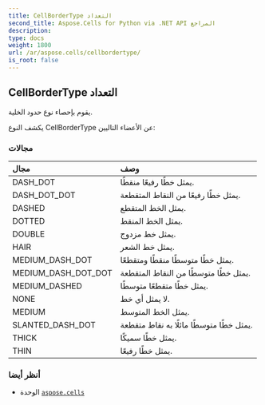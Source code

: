 ```yaml
---
title: CellBorderType التعداد
second_title: Aspose.Cells for Python via .NET API المراجع
description:
type: docs
weight: 1800
url: /ar/aspose.cells/cellbordertype/
is_root: false
---
```

##  CellBorderType التعداد
يقوم بإحصاء نوع حدود الخلية.



يكشف النوع CellBorderType عن الأعضاء التاليين:

###  مجالات
| مجال| وصف|
| :- | :- |
| DASH_DOT | يمثل خطًا رفيعًا منقطًا.|
| DASH_DOT_DOT | يمثل خطًا رفيعًا من النقاط المتقطعة.|
| DASHED | يمثل الخط المتقطع.|
| DOTTED | يمثل الخط المنقط.|
| DOUBLE |يمثل خط مزدوج.|
| HAIR | يمثل خط الشعر.|
| MEDIUM_DASH_DOT | يمثل خطًا متوسطًا منقطًا ومتقطعًا.|
| MEDIUM_DASH_DOT_DOT | يمثل خطًا متوسطًا من النقاط المتقطعة.|
| MEDIUM_DASHED | يمثل خطًا متقطعًا متوسطًا.|
| NONE | لا يمثل أي خط.|
| MEDIUM | يمثل الخط المتوسط.|
| SLANTED_DASH_DOT | يمثل خطًا متوسطًا مائلًا به نقاط متقطعة.|
| THICK | يمثل خطًا سميكًا.|
| THIN | يمثل خطًا رفيعًا.|



###  أنظر أيضا
* الوحدة [`aspose.cells`](..)

